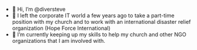 - 👋 Hi, I’m @diversteve
- 👀 I left the corporate IT world a few years ago to take a part-time position with my church and to work with an international disaster relief organization (Hope Force International)
- 🌱 I’m currently keeping up my skills to help my church and other NGO organizations that I am involved with.

<!---
diversteve/diversteve is a ✨ special ✨ repository because its `README.md` (this file) appears on your GitHub profile.
You can click the Preview link to take a look at your changes.
--->
